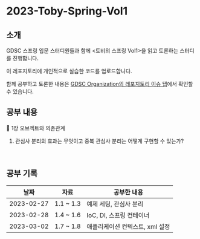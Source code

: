 # 2023-Toby-Spring-Vol1

## 소개

GDSC 스프링 입문 스터디원들과 함께 <토비의 스프링 Vol1>을 읽고 토론하는 스터디를 진행합니다.

이 레포지토리에 개인적으로 실습한 코드를 업로드합니다.

함께 공부하고 토론한 내용은 [GDSC Organization의 레포지토리 이슈 탭](https://github.com/dsc-sookmyung/2023-Toby-Spring-Study/issues)에서 확인할 수 있습니다.
<br>

## 공부 내용

🔖 1장 오브젝트와 의존관계
1. 관심사 분리의 효과는 무엇이고 중복 관심사 분리는 어떻게 구현할 수 있는가?


<br>

## 공부 기록

| 날짜 | 자료 | 공부한 내용 |
| ------ | --- | --- |
| 2023-02-27 | 1.1 ~ 1.3 | 예제 세팅, 관심사 분리 |
| 2023-02-28 | 1.4 ~ 1.6 | IoC, DI, 스프링 컨테이너 |
| 2023-03-02 | 1.7 ~ 1.8 | 애플리케이션 컨텍스트, xml 설정 |
